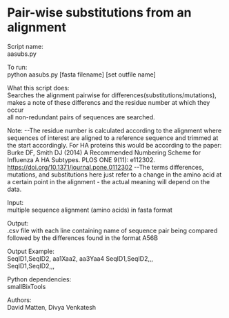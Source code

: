 # Pair-wise substitutions from an alignment

Script name:  
aasubs.py

To run:  
python aasubs.py [fasta filename] [set outfile name]


What this script does:  
Searches the alignment pairwise for differences(substitutions/mutations), 
makes a note of these differencs and the residue number at which they occur  
all non-redundant pairs of sequences are searched. 

Note:
--The residue number is calculated according to the alignment where sequences 
of interest are aligned to a reference sequence and trimmed at the start 
accordingly. For HA proteins this would be according to the paper: 
Burke DF, Smith DJ (2014) A Recommended Numbering Scheme for 
Influenza A HA Subtypes. PLOS ONE 9(11): e112302. 
https://doi.org/10.1371/journal.pone.0112302
--The terms differences, mutations, and substitutions
here just refer to a change in the amino acid at a certain point in the
alignment - the  actual meaning will depend on the data.  


Input:  
multiple sequence alignment (amino acids) in fasta format


Output:  
.csv file with each line containing  name of sequence pair being
compared followed by the differences found in the format A56B


Output Example:  
SeqID1,SeqID2, aa1Xaa2, aa3Yaa4
SeqID1,SeqID2,,,		
SeqID1,SeqID2,,,	


Python dependencies:  
smallBixTools  


Authors:  
David Matten, Divya Venkatesh
